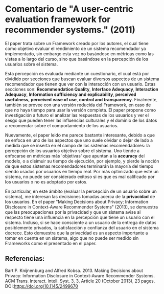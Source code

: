 # Comentario de "A user-centric evaluation framework for recommender systems." (2011)

El paper trata sobre un Framework creado por los autores, el cual tiene como objetivo evaluar el rendimiento de un sistema recomendador ya implementado, sin embargo esta vez no basándose en métricas como las vistas a lo largo del curso, sino que basándose en la percepción de los usuarios sobre el sistema.

Esta percepción es evaluada mediante un cuestionario, el cual está por dividido por secciones que buscan evaluar diversos aspectos de un sistema recomendador que tienen que ver con la interacción con un usuario. Estas secciones son: __Recommendation Quality__, __Interface Adequacy__, __Interaction Adequacy__, __Information sufficiency and explicability__, __perceived usefulness__, __perceived ease of use__, __control and transparency__. Finalmente, también se provee con una versión reducida del Framework, en caso de que no haya tiempo para usar la versión completa. El paper propone como investigación a futuro el analizar las respuestas de los usuarios y ver el sesgo que pueden tener las influencias culturales y el dominio de los datos a recomendar sobre el comportamiento de los usuarios.

Nuevamente, el paper leido me parece bastante interesante, debido a que se enfoca en uno de los aspectos que uno suele olvidar o dejar de lado a medida que se inserta en el campo de los sistemas recomendadores: la percepción de los usuarios objetivo sobre el sistema. Uno tiende a enfocarse en métricas más 'objetivas' que apuntan a la __accuracy__ del modelo, o a disimuir su tiempo de ejecución, por ejemplo, y pierde la noción de que estos sistemas recomendadores terminarán la mayoría del tiempo siendo usados por usuarios en tiempo real. Por más optimizado que esté un sistema, no puede ser considerado exitoso si es que es mal calificado por los usuarios o no es adoptado por estos.

En particular, en este ámbito (evaluar la percepción de un usuario sobre un sistema), me interesan las decisiones tomadas acerca de la **privacidad** de los usuarios. En el paper "Making Decisions about Privacy; Information Disclosure in Context-Aware Recommender Systems" (2013), se demuestra que las preocupaciones por la privacidad y que un sistema avise al respecto tiene una influencia en la percepción que tiene un usuario con el sistema. Incluso, si se hace consciente a un usuario de la entrega de datos posiblemente privados, la satisfacción y confianza del usuario en el sistema decrece. Esto demuestra que la privacidad es un aspecto importante a tomar en cuenta en un sistema, algo que no puede ser medido sin Frameworks como el presentado en el paper.

## Referencias:

Bart P. Knijnenburg and Alfred Kobsa. 2013. Making Decisions about Privacy: Information Disclosure in Context-Aware Recommender Systems. ACM Trans. Interact. Intell. Syst. 3, 3, Article 20 (October 2013), 23 pages. DOI:https://doi.org/10.1145/2499670

  